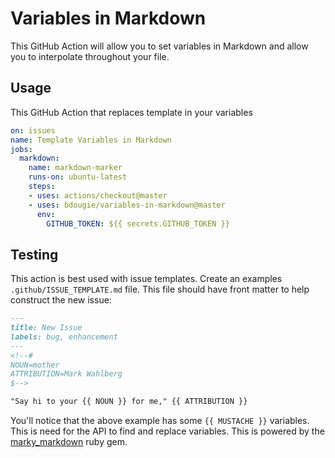 # Variables in Markdown
This GitHub Action will allow you to set variables in Markdown and allow you to interpolate throughout your file.

## Usage

This GitHub Action that replaces template in your variables

```yml
on: issues
name: Template Variables in Markdown
jobs:
  markdown:
    name: markdown-marker
    runs-on: ubuntu-latest
    steps:
    - uses: actions/checkout@master
    - uses: bdougie/variables-in-markdown@master
      env:
        GITHUB_TOKEN: ${{ secrets.GITHUB_TOKEN }}

```
## Testing

This action is best used with issue templates. Create an examples `.github/ISSUE_TEMPLATE.md` file. This file should have front matter to help construct the new issue:

```markdown
---
title: New Issue
labels: bug, enhancement
---
<!--#
NOUN=mother
ATTRIBUTION=Mark Wahlberg
$-->

"Say hi to your {{ NOUN }} for me," {{ ATTRIBUTION }}
```

You'll notice that the above example has some `{{ MUSTACHE }}` variables. This is need for the API to find and replace variables. This is powered by the [marky_markdown](https://rubygems.org/gems/marky_markdown) ruby gem.

